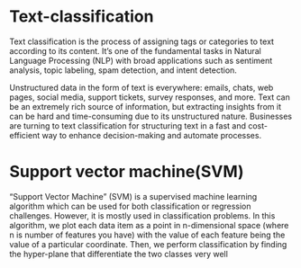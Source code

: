 # Text-classification
Text classification is the process of assigning tags or categories to text according to its content. It’s one of the
fundamental tasks in Natural Language Processing (NLP) with broad applications such as sentiment analysis, topic labeling,
spam detection, and intent detection.

Unstructured data in the form of text is everywhere: emails, chats, web pages, social media, support tickets, survey responses,
and more. Text can be an extremely rich source of information, but extracting insights from it can be hard and time-consuming 
due to its unstructured nature. Businesses are turning to text classification for structuring text in a fast and cost-efficient
way to enhance decision-making and automate processes.

# Support vector machine(SVM)
“Support Vector Machine” (SVM) is a supervised machine learning algorithm which can be used for both classification or regression 
challenges. However,  it is mostly used in classification problems. In this algorithm, we plot each data item as a point in 
n-dimensional space (where n is number of features you have) with the value of each feature being the value of a particular coordinate.
Then, we perform classification by finding the hyper-plane that differentiate the two classes very well
